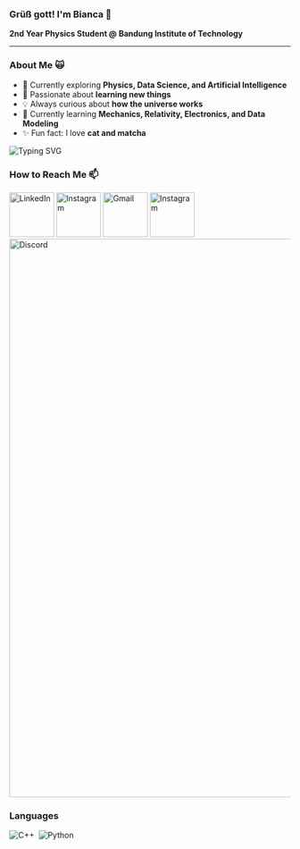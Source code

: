 ### Grüß gott! I'm Bianca 👋
**2nd Year Physics Student @ Bandung Institute of Technology**

---

### About Me 🙀 
- 🔭 Currently exploring **Physics, Data Science, and Artificial Intelligence**
- 🎯 Passionate about **learning new things**
- 💡 Always curious about **how the universe works**
- 🌱 Currently learning **Mechanics, Relativity, Electronics, and Data Modeling**
- ✨ Fun fact: I love **cat and matcha**

![Typing SVG](https://readme-typing-svg.demolab.com?font=Fira+Code&pause=1000&color=FF7F11&width=435&lines=👩‍💻+Data+Science;⚛️+Physics+Student;🎨+Illustration)

### How to Reach Me 📫

<a href="https://www.linkedin.com/in/bianca-shaummaya-aryan/"><img height ="80px" alt="LinkedIn" src="https://img.shields.io/badge/LinkedIn%20-%230077B5.svg?&style=flat&logo=linkedin&logoColor=white"/></a>
<a href = "https://www.instagram.com/ayakbianca/"><img height ="80px" alt = "Instagram" src = "https://img.shields.io/badge/Instagram-E4405F?style=flate&logo=instagram&logoColor=white"/></a>
<a href="mailto:biancashaummaya@gmail.com"><img height ="80px" alt="Gmail" src="https://img.shields.io/badge/Gmail-D14836?style=flat&logo=gmail&logoColor=white" /></a>
<a href = "mailto:10224020@mahasiswa.itb.ac.id"><img height ="80px" alt = "Instagram" src = "https://img.shields.io/badge/Microsoft_Outlook-0078D4?style=flat&logo=microsoft-outlook&logoColor=white"/></a>
<a href = "https://discordapp.com/users/undefinedbianca"><img height ="1000px" alt = "Discord" src = "https://img.shields.io/badge/Discord-7289DA?style=flat&logo=discord&logoColor=white"/></a>

### Languages

![C++](https://img.shields.io/badge/-C++-05122A?style=flat&logo=C%2B%2B&logoColor=00599C)&nbsp;
![Python](https://img.shields.io/badge/-Python-05122A?style=flat&logo=python)&nbsp;
